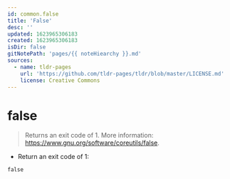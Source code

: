 ```yaml
---
id: common.false
title: 'False'
desc: ''
updated: 1623965306183
created: 1623965306183
isDir: false
gitNotePath: 'pages/{{ noteHiearchy }}.md'
sources:
  - name: tldr-pages
    url: 'https://github.com/tldr-pages/tldr/blob/master/LICENSE.md'
    license: Creative Commons
---
```

# false

> Returns an exit code of 1.
> More information: <https://www.gnu.org/software/coreutils/false>.

- Return an exit code of 1:

`false`

